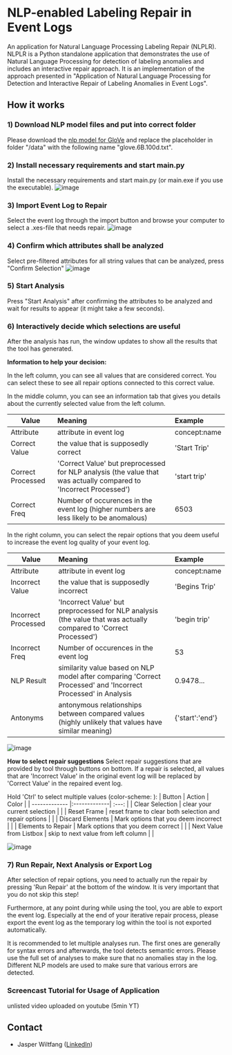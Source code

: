 # NLP-enabled Labeling Repair in Event Logs

An application for Natural Language Processing Labeling Repair (NLPLR). NLPLR is a Python standalone application that demonstrates the use of Natural Language Processing for detection of labeling anomalies and includes an interactive repair approach. It is an implementation of the approach presented in "Application of Natural Language Processing for Detection and Interactive Repair of Labeling Anomalies in Event Logs".

## How it works

### 1) Download NLP model files and put into correct folder

Please download the [nlp model for GloVe](<https://www.kaggle.com/danielwillgeorge/glove6b100dtxt>) and replace the placeholder in folder "/data" with the following name "glove.6B.100d.txt".

### 2) Install necessary requirements and start main.py

Install the necessary requirements and start main.py (or main.exe if you use the executable).
![image](https://user-images.githubusercontent.com/93436324/141463850-c2f47891-f6bd-4f00-9ad1-e620e5b96f69.png)

### 3) Import Event Log to Repair

Select the event log through the import button and browse your computer to select a .xes-file that needs repair.
![image](https://user-images.githubusercontent.com/93436324/141463970-89b06bd1-b090-4111-8d2a-ffc298b07ad5.png)

### 4) Confirm which attributes shall be analyzed

Select pre-filtered attributes for all string values that can be analyzed, press "Confirm Selection" 
![image](https://user-images.githubusercontent.com/93436324/141464141-85e8e3bf-0a6b-4bad-ad2f-8bc0dff96b2d.png)

### 5) Start Analysis

Press "Start Analysis" after confirming the attributes to be analyzed and wait for results to appear (it might take a few seconds).

### 6) Interactively decide which selections are useful

After the analysis has run, the window updates to show all the results that the tool has generated.

**Information to help your decision:**

In the left column, you can see all values that are considered correct. You can select these to see all repair options connected to this correct value.

In the middle column, you can see an information tab that gives you details about the currently selected value from the left column.

| Value | Meaning | Example |
| ------------- |:-------------| :----- |
| Attribute | attribute in event log  | concept:name |
| Correct Value     | the value that is supposedly correct | 'Start Trip' |
| Correct Processed | 'Correct Value' but preprocessed for NLP analysis (the value that was actually compared to 'Incorrect Processed') | 'start trip' |
| Correct Freq | Number of occurences in the event log (higher numbers are less likely to be anomalous) | 6503 | 

In the right column, you can select the repair options that you deem useful to increase the event log quality of your event log.

| Value | Meaning | Example |
| ------------- |:-------------| :----- |
| Attribute | attribute in event log  | concept:name |
| Incorrect Value     | the value that is supposedly incorrect | 'Begins Trip' |
| Incorrect Processed | 'Incorrect Value' but preprocessed for NLP analysis (the value that was actually compared to 'Correct Processed') | 'begin trip' |
| Incorrect Freq | Number of occurences in the event log | 53 |
| NLP Result | similarity value based on NLP model after comparing 'Correct Processed' and 'Incorrect Processed' in Analysis | 0.9478... |
| Antonyms | antonymous relationships between compared values (highly unlikely that values have similar meaning) | {'start':'end'} |

![image](https://user-images.githubusercontent.com/93436324/141465491-83b564b2-6612-4579-858a-0bdf4227d968.png)

**How to select repair suggestions**
Select repair suggestions that are provided by tool through buttons on bottom.
If a repair is selected, all values that are 'Incorrect Value' in the original event log will be replaced by 'Correct Value' in the repaired event log.

Hold 'Ctrl' to select multiple values (color-scheme: <blue>):
| Button | Action | Color |
| ------------- |:-------------| :---: |
| Clear Selection | clear your current selection  |  |
| Reset Frame | reset frame to clear both selection and repair options |  |
| Discard Elements | Mark options that you deem incorrect | <lightred> |
| Elements to Repair | Mark options that you deem correct | <lightgreen> |
| Next Value from Listbox | skip to next value from left column |  |

![image](https://user-images.githubusercontent.com/93436324/141469598-ec428b01-faf0-45c7-aaf5-5653d548c140.png)

### 7) Run Repair, Next Analysis or Export Log

After selection of repair options, you need to actually run the repair by pressing 'Run Repair' at the bottom of the window. It is very important that you do not skip this step!
  
Furthermore, at any point during while using the tool, you are able to export the event log. Especially at the end of your iterative repair process, please export the event log as the temporary log within the tool is not exported automatically.

It is recommended to let multiple analyses run. The first ones are generally for syntax errors and afterwards, the tool detects semantic errors. Please use the full set of analyses to make sure that no anomalies stay in the log. Different NLP models are used to make sure that various errors are detected.

### Screencast Tutorial for Usage of Application

unlisted video uploaded on youtube (5min YT)

## Contact

- Jasper Wiltfang ([LinkedIn](https://www.linkedin.com/in/jasper-wiltfang))
